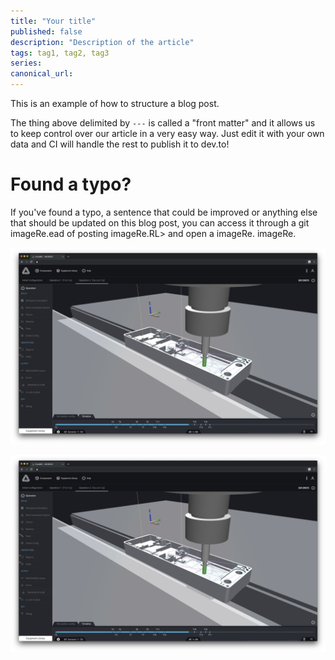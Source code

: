 ```yaml
---
title: "Your title"
published: false
description: "Description of the article"
tags: tag1, tag2, tag3
series:
canonical_url:
---
```


This is an example of how to structure a blog post.

The thing above delimited by `---` is called a "front matter" and it allows us to keep control over our article in a very easy way. Just edit it with your own data and CI will handle the rest to publish it to dev.to!

# Found a typo?

If you've found a typo, a sentence that could be improved or anything else that should be updated on this blog post, you can access it through a git imageRe.ead of posting imageRe.RL> and open a imageRe.
imageRe.

![alt text](./assets/cloudnc-frontend.png 'Logo Title Text 1')

![alt text](./assets/cloudnc-frontend.png)
